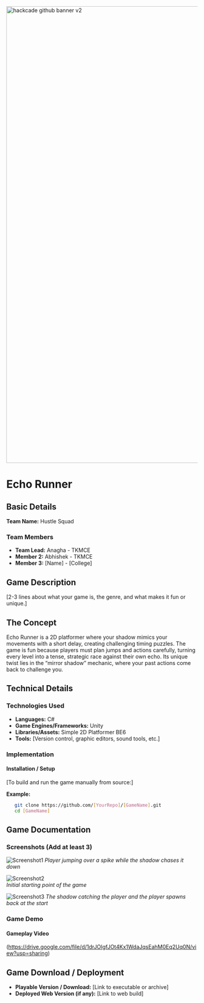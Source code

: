 <img width="3188" height="1202" alt="hackcade github banner v2" src="https://github.com/user-attachments/assets/0c4c3dcb-c5f7-46e7-965d-e4571edb09e9" />

# Echo Runner

## Basic Details

**Team Name:** Hustle Squad

### Team Members
- **Team Lead:** Anagha - TKMCE
- **Member 2:** Abhishek - TKMCE
- **Member 3:** [Name] - [College]

## Game Description
[2-3 lines about what your game is, the genre, and what makes it fun or unique.]

## The Concept
Echo Runner is a 2D platformer where your shadow mimics your movements with a short delay, creating challenging timing puzzles. The game is fun because players must plan jumps and actions carefully, turning every level into a tense, strategic race against their own echo. Its unique twist lies in the “mirror shadow” mechanic, where your past actions come back to challenge you.

## Technical Details

### Technologies Used
- **Languages:** C#
- **Game Engines/Frameworks:** Unity
- **Libraries/Assets:** Simple 2D Platformer BE6
- **Tools:** [Version control, graphic editors, sound tools, etc.]

### Implementation

#### Installation / Setup
[To build and run the game manually from source:]

**Example:**
```bash
   git clone https://github.com/[YourRepo]/[GameName].git
   cd [GameName]
```

## Game Documentation

### Screenshots (Add at least 3)

![Screenshot1](https://drive.google.com/file/d/1aWqz4cluF-ksVCpefH_O2cshIk54UT08/view?usp=sharing)
*Player jumping over a spike while the shadow chases it down*

![Screenshot2](https://drive.google.com/file/d/1cdmx-TYw-vPJo67ZPMO4E9uXz0fBmyjm/view?usp=sharing)  
*Initial starting point of the game*

![Screenshot3](https://drive.google.com/file/d/1adlcAl2Q4Li2-P9SHxvKxM-CTYdHQS3I/view?usp=sharing) 
*The shadow catching the player and the player spawns back at the start*

### Game Demo

#### Gameplay Video
(https://drive.google.com/file/d/1drJOIgfJOt4Kx1WdaJqsEahM0Eq2Uq0N/view?usp=sharing)

## Game Download / Deployment
- **Playable Version / Download:** [Link to executable or archive]
- **Deployed Web Version (if any):** [Link to web build]

